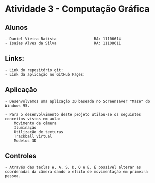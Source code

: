 # Atividade 3 - Computação Gráfica

## Alunos
	- Daniel Vieira Batista 				RA: 11106614
	- Isaias Alves da Silva  				RA: 11108611
## Links:
	- Link do repositório git:  
	- Link da aplicação no GitHub Pages:  
## Aplicação
	- Desenvolvemos uma aplicação 3D baseada no Screensaver "Maze" do Windows 95.

	- Para o desenvolvimento deste projeto utilou-se os seguintes conceitos vistos em aula:
		Movimento de câmera
      	Iluminação
      	Utilização de texturas
      	Trackball virtual
      	Modelos 3D
    
## Controles
	- Através das teclas W, A, S, D, Q e E. É possível alterar as coordenadas da câmera dando o efeito de movimentação em primeira pessoa.

